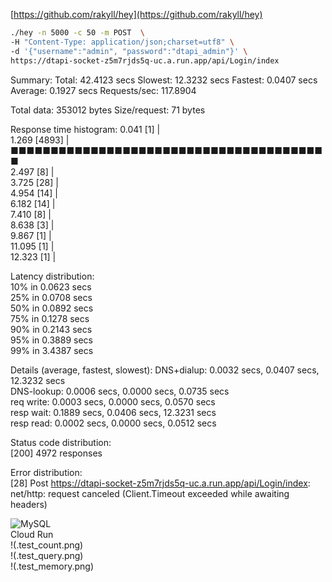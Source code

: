 [https://github.com/rakyll/hey](https://github.com/rakyll/hey)

```sh
./hey -n 5000 -c 50 -m POST  \
-H "Content-Type: application/json;charset=utf8" \
-d '{"username":"admin", "password":"dtapi_admin"}' \
https://dtapi-socket-z5m7rjds5q-uc.a.run.app/api/Login/index
```
Summary:
  Total:        42.4123 secs
  Slowest:      12.3232 secs
  Fastest:      0.0407 secs
  Average:      0.1927 secs
  Requests/sec: 117.8904

  Total data:   353012 bytes
  Size/request: 71 bytes

Response time histogram:
  0.041 [1]     |   
  1.269 [4893]  |■■■■■■■■■■■■■■■■■■■■■■■■■■■■■■■■■■■■■■■■   
  2.497 [8]     |   
  3.725 [28]    |   
  4.954 [14]    |   
  6.182 [14]    |   
  7.410 [8]     |   
  8.638 [3]     |   
  9.867 [1]     |   
  11.095 [1]    |   
  12.323 [1]    |   


Latency distribution:    
  10% in 0.0623 secs    
  25% in 0.0708 secs    
  50% in 0.0892 secs    
  75% in 0.1278 secs    
  90% in 0.2143 secs    
  95% in 0.3889 secs    
  99% in 3.4387 secs    

Details (average, fastest, slowest):
  DNS+dialup:   0.0032 secs, 0.0407 secs, 12.3232 secs   
  DNS-lookup:   0.0006 secs, 0.0000 secs, 0.0735 secs   
  req write:    0.0003 secs, 0.0000 secs, 0.0570 secs   
  resp wait:    0.1889 secs, 0.0406 secs, 12.3231 secs   
  resp read:    0.0002 secs, 0.0000 secs, 0.0512 secs   

Status code distribution:   
  \[200\] 4972 responses   

Error distribution:   
  \[28\]  Post https://dtapi-socket-z5m7rjds5q-uc.a.run.app/api/Login/index: net/http: request canceled (Client.Timeout exceeded while awaiting headers)   

![MySQL](.test_mysql.png)   
Cloud Run   
!(.test_count.png)   
!(.test_query.png)   
!(.test_memory.png)   

